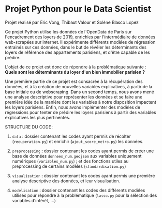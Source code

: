 # Projet Python pour le Data Scientist 

Projet réalisé par Eric Vong, Thibaut Valour et Solène Blasco Lopez

Ce projet Python utilise les données de l'OpenData de Paris sur l'encadrement des loyers de 2019, enrichies par l'intermédiaire de données web-scrapées sur internet. Il expérimente différents modèles de régression entrainés sur ces données, dans le but de révéler les déterminants des loyers de référence des appartements parisiens, et d'être capable de les prédire. 

L'objet de ce projet est donc de répondre à la problématique suivante : 
**Quels sont les déterminants du loyer d'un bien immobilier parisien ?**

Une première partie de ce projet est consacrée à la récupération des données, et à la création de nouvelles variables explicatives, à partir de la base initiale ou de webscraping. Dans un second temps, nous avons mené une analyse descriptive pour représenter les données et se faire une première idée de la manière dont les variables à notre disposition impactent les loyers parisiens. Enfin, nous avons implémenter des modèles de régressions pour tenter de prédire les loyers parisiens à partir des variables explicatives les plus pertinentes.


STRUCTURE DU CODE : 

1) `data` : dossier contenant les codes ayant permis de récolter (`recuperation.py`) et enrichir (`ajout_score_metro.py`) les données.  

2) `preprocessing` : dossier contenant les codes ayant permis de créer une base de données `donnees_num.geojson` aux variables uniquement numériques (`variables_num.py`) ; et des fonctions utiles au preprocessing de certains modèles (`standardisation.py`)

3) `visualization` : dossier contenant les codes ayant permis une première analyse descriptive des données, et leur visualisation. 

4) `modelisation` : dossier contenant les codes des différents modèles utilisés pour répondre à la problématique (`lasso.py` pour la sélection des variables d'intérêt, ...)
